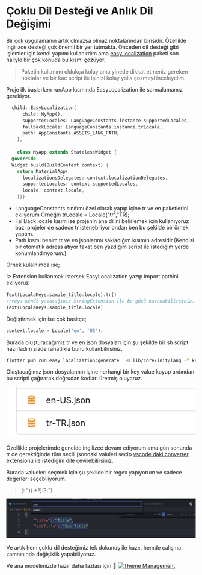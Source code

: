 # Çoklu Dil Desteği ve Anlık Dil Değişimi

Bir çok uygulamanın artık olmazsa olmaz noktalarından birisidir. Özellikle ingilizce desteği çok önemli bir yer tutmakta. Önceden dil desteği gibi işlemler için kendi yapımı kullanırdım ama [easy localization](https://pub.dev/packages/easy_localization) paketi son haliyle bir çok konuda bu kısmı çözüyor.

> Paketin kullanımı oldukça kolay ama yinede dikkat etmeniz gereken noktalar ve bir kaç script ile işinizi kolay yolla çözmeyi inceleyelim.

Proje ilk başlarken runApp kısmında EasyLocalization ile sarmalamamız gerekiyor.

```dart
  child: EasyLocalization(
      child: MyApp(),
      supportedLocales: LanguageConstants.instance.supportedLocales,
      fallbackLocale: LanguageConstants.instance.trLocale,
      path: AppConstants.ASSETS_LANG_PATH,
    ),

    class MyApp extends StatelessWidget {
  @override
  Widget build(BuildContext context) {
    return MaterialApp(
      localizationsDelegates: context.localizationDelegates,
      supportedLocales: context.supportedLocales,
      locale: context.locale,
    )}}
```

- LanguageConstants sınıfımı özel olarak yapıp içine tr ve en paketlerini ekliyorum
  Örneğin trLocale = Locale("tr","TR);
- FallBack locale kısım ise projenin ana dilini belirlemek için kullanıyoruz bazı projeler de sadece tr istenebiliyor ondan ben bu şekilde bir örnek yaptım.
- Path kısmı benim tr ve en jsonlarımı sakladığım kısımın adresidir.(Kendisi bir otomatik adress atıyor fakat ben yazdığım script ile istediğim yerde konumlandırıyorum.)

Örnek kulalnımda ise;

!> Extension kullanmak istersek EasyLocalization yazıp import pathini ekliyoruz

```dart
Text(LocalaKeys.sample_title.locale).tr()
//veya kendi yazacağınız StringExtension ile bu gücü kazanabilirsiniz.
Text(LocalaKeys.sample_title.locale)
```

Değiştirmek için ise çok basitçe;

```dart
context.locale = Locale('en', 'US');
```

Burada oluşturacağımız tr ve en json dosyaları için şu şekilde bir sh script hazırladım sizde rahatlıkla bunu kullanbilirsiniz.

```sh
flutter pub run easy_localization:generate  -O lib/core/init/lang -f keys -o locale_keys.g.dart --source-dir assets/lang
```

Oluştacağımız json dosyalarının içine herhangi bir key value koyup ardından bu scripti çağırarak doğrudan kodları üretmiş oluyoruz.

![LAng](../../image/core/lang.png)

Özellikle projelerimde genelde ingilizce devam ediyorum ama gün sonunda tr de gerektiğinde tüm seçili jsondaki valuleri seçip [vscode daki converter](https://marketplace.visualstudio.com/items?itemName=funkyremi.vscode-google-translate) extensionu ile istediğim dile çevirebilirsiniz.

Burada valueleri seçmek için şu şekilde bir regex yapıyorum ve sadece değerleri seçebiliyorum.

> (: ")(.\*?)(?:")

![json converter](../../image/core/arabic.png)

Ve artık hem çoklu dil desteğimiz tek dokunuş ile hazır, hemde çalışma zamnınında değişiklik yapabiliyoruz.

Ve ana modelimizde hazır daha fazlası için 🥳
[![Theme Management](https://img.youtube.com/vi/jQ8JuX5RpNc/0.jpg)](https://www.youtube.com/watch?v=jQ8JuX5RpNc&list=PL1k5oWAuBhgV_XnhMSyu2YLZMZNGuD0Cv&index=4)
